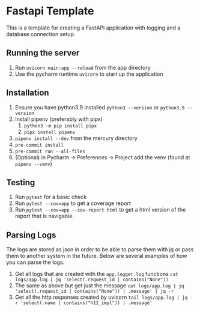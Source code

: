 # Fastapi Template
This is a template for creating a FastAPI application with 
logging and a database connection setup.


## Running the server
1. Run `uvicorn main:app --reload` from the app directory
1. Use the pycharm runtime `uvicorn` to start up the application


## Installation
1. Ensure you have python3.9 installed `python3 --version` or
`python3.9 --version`
1. Install pipenv (preferably with pipx)
    1. `python3 -m pip install pipx`
    1. `pipx install pipenv`
1. `pipenv install --dev` from the mercury directory
1. `pre-commit install`
1. `pre-commit run --all-files`
1. (Optional) in Pycharm -> Preferences -> Project add the venv (found at
`pipenv --venv`)


## Testing
1. Run `pytest` for a basic check
1. Run `pytest --cov=app` to get a coverage report
1. Run `pytest --cov=app --cov-report html` to get a html version of the
report that is navigable.


## Parsing Logs
The logs are stored as json in order to be able to parse them with jq
or pass them to another system in the future. Below are several examples
of how you can parse the logs.
1. Get all logs that are created with the `app.logger.log` functions
`cat logs/app.log | jq 'select(.request_id | contains("None"))`
1. The same as above but get just the message `cat logs/app.log | jq
'select(.request_id | contains("None")) | .message' | jq -r`
1. Get all the http responses created by uvicorn
`tail logs/app.log | jq -r 'select(.name | contains("h11_impl")) | .message'`
